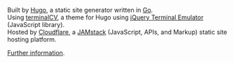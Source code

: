 Built by [Hugo](https://github.com/gohugoio/hugo), a static site generator written in [Go](https://go.dev/). \
Using [terminalCV](https://github.com/coolapso/hugo-theme-terminalcv), a theme for Hugo using [jQuery Terminal Emulator](https://github.com/jcubic/jquery.terminal) (JavaScript library). \
Hosted by [Cloudflare](https://pages.cloudflare.com/), a [JAMstack](https://jamstack.org/) (JavaScript, APIs, and Markup) static site hosting platform. 

[Further information]().
